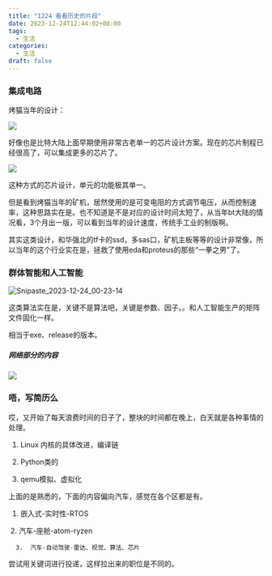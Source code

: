 ```yaml
---
title: "1224 看看历史的片段"
date: 2023-12-24T12:44:02+08:00
tags:
  - 生活
categories:
  - 生活
draft: false
---
```




### 集成电路

烤猫当年的设计：

![](https://res.cloudinary.com/dbzr1zvpf/image/upload/v1703393101/2023/12/5f663a5f7d1776c8e182945569c219b0.png)



好像也是比特大陆上面早期使用非常古老单一的芯片设计方案。现在的芯片制程已经很高了，可以集成更多的芯片了。

![](https://res.cloudinary.com/dbzr1zvpf/image/upload/v1703393195/2023/12/385bcb272627a6ae38520270df3e8550.jpg)

这种方式的芯片设计，单元的功能极其单一。

但是看到烤猫当年的矿机，居然使用的是可变电阻的方式调节电压，从而控制速率，这种思路实在是。也不知道是不是对应的设计时间太短了，从当年bt大陆的情况看，3个月出一版，可以看到当年的设计速度，传统手工业的制版啊。

其实这类设计，和华强北的tf卡的ssd，多sas口，矿机主板等等的设计非常像，所以当年的这个行业实在是，拯救了使用eda和proteus的那些“一拳之男”了。



### 群体智能和人工智能

![Snipaste_2023-12-24_00-23-14](C:\Users\admin\Desktop\Snipaste_2023-12-24_00-23-14.png)

这类算法实在是，关键不是算法吧，关键是参数、因子。。和人工智能生产的矩阵文件固化一样。

相当于exe、release的版本。



##### 网络部分的内容



![](https://res.cloudinary.com/dbzr1zvpf/image/upload/v1703401071/2023/12/bd956e0ff6c59836156189176b36bf5c.webp)



### 唔，写简历么

哎，又开始了每天浪费时间的日子了，整块的时间都在晚上，白天就是各种事情的处理。

1. Linux 内核的具体改进，编译链

2. Python类的

3. qemu模拟、虚拟化

   

   

上面的是熟悉的，下面的内容偏向汽车，感觉在各个区都是有。

1. 嵌入式-实时性-RTOS

​      2. 汽车-座舱-atom-ryzen

      3.  汽车-自动驾驶-雷达、视觉、算法、芯片



尝试用关键词进行投递，这样拉出来的职位是不同的。



